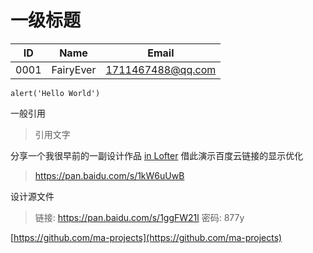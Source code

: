 # 一级标题

| ID | Name | Email |
| --- | --- | --- |
| 0001 | FairyEver | 1711467488@qq.com |

```
alert('Hello World')
```

一般引用

> 引用文字

分享一个我很早前的一副设计作品 [in Lofter](http://fairyever.lofter.com/post/16ff00_6796fe8) 借此演示百度云链接的显示优化

> https://pan.baidu.com/s/1kW6uUwB

设计源文件

> 链接: https://pan.baidu.com/s/1ggFW21l 密码: 877y

[https://github.com/ma-projects](https://github.com/ma-projects)